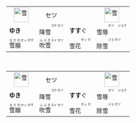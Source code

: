 <table align="top">
  <tr align="center">  
    <td><img src="https://glyphwiki.org/glyph/u96ea.svg" alt="雪" height="40"></td>
    <td>セツ</td>
    <td>　</td>
    <td><img src="https://glyphwiki.org/glyph/u4a2e.svg" alt="雪" height="40"></td>
  </tr>  
  <tr>
    <td><b>ゆき</b></td>
    <td>降雪<ruby><rt><ruby>コウ<br>セツ</ruby></rt></ruby></td>    　
    <td><b>すす</b>ぐ</td>
    <td>雪辱<ruby><rt><ruby>セツ　<br>ジョク</ruby></rt></ruby></td>   
  </tr>
  <tr>
    <td><ruby>雪崩<rt>なだれ</rt></ruby><ruby><rt><ruby>セッ<br>ポウ゚</ruby></rt></ruby></td>
    <td><ruby>吹雪<rt>ふぶき</rt></ruby><ruby><rt><ruby>スイ<br>セツ</ruby></rt></ruby></td>
    <td>雪花<ruby><rt><ruby>セッ<br>カ</ruby></rt></ruby></td>
    <td>除雪<ruby><rt><ruby>ジョ<br>セツ</ruby></rt></ruby></td>
  </tr>
</table>

<table align="top">
  <tr align="center">  
    <td><img src="https://glyphwiki.org/glyph/u96ea.svg" alt="雪" height="40"></td>
    <td>セツ</td>
    <td>　</td>
    <td><img src="https://glyphwiki.org/glyph/u4a2e.svg" alt="雪" height="40"></td>
  </tr>  
  <tr>
    <td><b>ゆき</b></td>
    <td>降雪<ruby><rt><ruby>コウ<br>セツ</ruby></rt></ruby></td>    　
    <td><b>すす</b>ぐ</td>
    <td>雪辱<ruby><rt><ruby>セツ　<br>ジョク</ruby></rt></ruby></td>   
  </tr>
  <tr>
    <td><ruby>雪崩<rt>なだれ</rt></ruby><ruby><rt><ruby>セッ<br>ポウ゚</ruby></rt></ruby></td>
    <td><ruby>吹雪<rt>ふぶき</rt></ruby><ruby><rt><ruby>スイ<br>セツ</ruby></rt></ruby></td>
    <td>雪花<ruby><rt><ruby>セッ<br>カ</ruby></rt></ruby></td>
    <td>除雪<ruby><rt><ruby>ジョ<br>セツ</ruby></rt></ruby></td>
  </tr>
</table>
